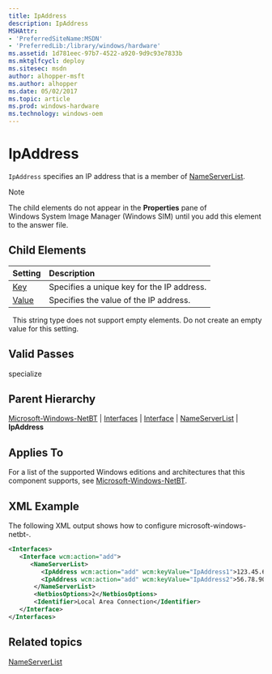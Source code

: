 ```yaml
---
title: IpAddress
description: IpAddress
MSHAttr:
- 'PreferredSiteName:MSDN'
- 'PreferredLib:/library/windows/hardware'
ms.assetid: 1d781eec-97b7-4522-a920-9d9c93e7833b
ms.mktglfcycl: deploy
ms.sitesec: msdn
author: alhopper-msft
ms.author: alhopper
ms.date: 05/02/2017
ms.topic: article
ms.prod: windows-hardware
ms.technology: windows-oem
---
```

# IpAddress

`IpAddress` specifies an IP address that is a member of [NameServerList](microsoft-windows-netbt-interfaces-interface-nameserverlist.md).

> [!Note]
> The child elements do not appear in the **Properties** pane of Windows System Image Manager (Windows SIM) until you add this element to the answer file.

## Child Elements

| Setting                 | Description                                                                           |
|:------------------------|:--------------------------------------------------------------------------------------|
| [Key](microsoft-windows-netbt-interfaces-interface-nameserverlist-ipaddress-key.md) | Specifies a unique key for the IP address. |
| [Value](microsoft-windows-netbt-interfaces-interface-nameserverlist-ipaddress-value.md) | Specifies the value of the IP address. |
 
This string type does not support empty elements. Do not create an empty value for this setting.

## Valid Passes

specialize

## Parent Hierarchy

[Microsoft-Windows-NetBT](microsoft-windows-netbt.md) | [Interfaces](microsoft-windows-netbt-interfaces.md) | [Interface](microsoft-windows-netbt-interfaces-interface.md) | [NameServerList](microsoft-windows-netbt-interfaces-interface-nameserverlist.md) | **IpAddress**

## Applies To

For a list of the supported Windows editions and architectures that this component supports, see [Microsoft-Windows-NetBT](microsoft-windows-netbt.md).

## XML Example

The following XML output shows how to configure microsoft-windows-netbt-.

```XML
<Interfaces>
   <Interface wcm:action="add">
      <NameServerList>
         <IpAddress wcm:action="add" wcm:keyValue="IpAddress1">123.45.67.89</IpAddress>
         <IpAddress wcm:action="add" wcm:keyValue="IpAddress2">56.78.90.123</IpAddress>
       </NameServerList>
       <NetbiosOptions>2</NetbiosOptions>
       <Identifier>Local Area Connection</Identifier>
   </Interface>
</Interfaces>
```

## Related topics

[NameServerList](microsoft-windows-netbt-interfaces-interface-nameserverlist.md)
